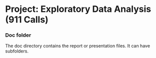 # Project: Exploratory Data Analysis (911 Calls)

### Doc folder

The doc directory contains the report or presentation files. It can have subfolders.  
